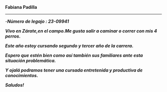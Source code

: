 **Fabiana Padilla**
***
-***Número de legajo : 23-09941***

***Vivo en Zárate,en el campo.Me gusta salir a caminar o correr con mis 4 perros.***

***Este año estoy cursando segundo y tercer año de la carrera.*** 

***Espero que estén bien  como así también sus familiares ante esta situación problemática.*** 

***Y ojalá podramos tener una cursada entretenida y productiva de conocimientos.*** 

***Saludos!***
